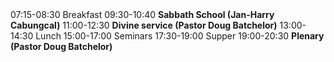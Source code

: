<tr scope="row">
  <th>07:15-08:30</th>
  <td>Breakfast</td>
</tr>
<tr>
  <th>09:30-10:40</th>
  <td><strong>Sabbath School (Jan-Harry Cabungcal)</strong></td>
</tr>
<tr>
  <th>11:00-12:30</th>
  <td><strong>Divine service (Pastor Doug Batchelor)</strong></td>
</tr>
<tr>
  <th>13:00-14:30</th>
  <td>Lunch</td>
</tr>
<tr>
  <th>15:00-17:00</th>
  <td>Seminars</td>
</tr>
<tr>
  <th>17:30-19:00</th>
  <td>Supper</td>
</tr>
<tr>
  <th>19:00-20:30</th>
  <td><strong>Plenary (Pastor Doug Batchelor)</strong></td>
</tr>
